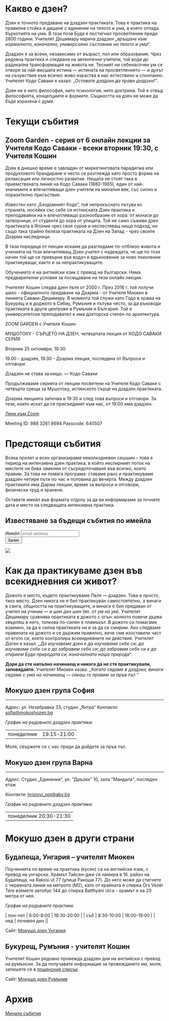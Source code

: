 # Какво е дзен?
Дзен е точното предаване на дзадзен практиката. Това е практика на правилна стойка и дишане с единение на тялото и ума, в която отпада бъркотията на ума. В тази поза Буда е постигнал просветление преди 2600 години. Учителят Дешимару нарича дзадзен _„връщане към нормалното, изначално, универсално състояние на тялото и ума“_.

Дзадзен е за всеки, независимо от възраст, пол или образование. Чрез редовна практика и следване на автентични учители, той води до радикална трансформация на живота ни. Тесният ни себенасочен ум се отворя за най-висшата истина &mdash; истината на просветлението &mdash; и духът на съчувствие към всичко живо израства в нас естествено и спонтанно. Учителят Кодо Саваки е казал: _„Оставате дзадзен да прави дзадзен!“_.

Дзен не е нито философия, нито психология, нито доктрина. Той е отвъд философията, концепциите и формите. Същността на дзен не може да бъде изразена с думи.

# Текущи събития

## Zoom Garden - серия от 6 онлайн лекции за Учителя Кодо Саваки - всеки вторник 19:30, с Учителя Кошин

Дзен в днешно време е завладян от маркетинговата парадигма или продуктовото брандиране и често се разглежда като просто форма на релаксация или личностно развитие. Нещата не стоят така в приемствената линия на Кодо Саваки (1880-1965), един от най-значимите и впечатляващи дзен учители на миналия век, със силно и поразително присъствие.

Известен като „Бездомният Кодо“, той непрекъснато пътува из страната, носейки със себе си истинската Дзен практика и преподавайки на н впечатляващо разнообразие от хора: от монаси до затворници, от студенти до хора от улицата. Той не само съживи дзен практиката в Япония чрез своя суров и неспестяващ нищо подход, но също така трайно беляза практиката на Дзен на Запад - чрез своите Дхарма наследници.

В тази поредица от лекции искаме да разгледаме по-отблизо живота и ученията на този впечатляващ Дзен учител с надеждата, че ще по този начин той ще се превърне във водач и вдъхновение за ново поколение практикуващи, както и за непрактикуващите.

Обучението е на английски език с превод на български. Няма предварителни условия за посещаване на тези онлайн лекции.

Учителят Кошин следва дзен пътя от 2000 г. През 2016 г. той получи шихо - официалното предаване на Дхарма - от Учителя Миокен в линията Саваки-Дешимару. В момента той служи като Годо в храма на Букурещ и в доджото в Сибиу, Румъния и пътува често, за да ръководи практиката в други центрове в Румъния и България. Той е университетски преподавател и има докторска степен по архитектура.

ZOOM GARDEN
с Учителя Кошин

МУШОТОКУ - СЪРЦЕТО НА ДЗЕН, 
четвъртата лекция от 
КОДО САВАКИ СЕРИЯ

Вторник 25 октомври, 19:30

19.00 - дзадзен, 
19.30 - Дхарма лекция, последвна от Въпроси и отговори


Дзадзен не става за нищо.
— Кодо Саваки

Продължаваме серията от лекции посветени на Учителя Кодо Саваки с четвърта среща за Мушотоку, истинското сърце на дзадзен практиката. 

Дхарма лекцията започва в 19:30 и след това въпроси и отговори. За тези, които искат да се присъединят към нас, от 19:00 има дзадзен.


[Линк към Zoom](https://zoom.us/j/98832618694?pwd=N1hlM2JOTUpKYVR1Zys5VER3cm9lZz09)

Meeting ID: 988 3261 8694
Passcode: 640507

# Предстоящи събития

Всяка пролет и есен организираме неколкодневен сешшин – това е период на интензивна дзен практика, в който неспирният поток на мислите ни бива заменен от съсредоточаване във всичко, което правим. За това ни помага програма: ставаме рано и практикуваме дзадзен четири пъти по час и половина до вечерта. Между дзадзен практиките има Дарма лекции, време за въпроси и отговори, физически труд и хранене.

Оставете имейл във формата отдолу за да ви информираме за точните дата и място на следващата интензивна практика.

## Известяване за бъдещи събития по имейла

<div id="mc_embed_signup">
<form action="https://mokushozen.us14.list-manage.com/subscribe/post?u=21ca5b6707cdabb4a5cc0034f&amp;id=7482081063" method="post" id="mc-embedded-subscribe-form" name="mc-embedded-subscribe-form" class="validate" target="_blank" novalidate>
    <div id="mc_embed_signup_scroll">
	<label for="mce-EMAIL">Имейл</label>
	<input type="email" value="" name="EMAIL" class="email" id="mce-EMAIL" placeholder="email address" required>
    <!-- real people should not fill this in and expect good things - do not remove this or risk form bot signups-->
    <div style="position: absolute; left: -5000px;" aria-hidden="true"><input type="text" name="b_21ca5b6707cdabb4a5cc0034f_7482081063" tabindex="-1" value=""></div>
        <div class="optionalParent">
            <div class="clear foot">
                <input type="submit" value="Запис" name="subscribe" id="mc-embedded-subscribe" class="button">
                <p class="brandingLogo"><a href="http://eepurl.com/hVEoGL" title="Mailchimp - email marketing made easy and fun"><img src="https://eep.io/mc-cdn-images/template_images/branding_logo_text_dark_dtp.svg"></a></p>
            </div>
        </div>
    </div>
</form>
</div>

# Как да практикуваме дзен във всекидневния си живот?

Дожото е място, където практикуваме Пътя &mdash; дзадзен. Това е просто, тихо място. Дзен никога не е бил практикуван самостоятелно, а винаги в санга, общността на практикуващите, и винаги е бил предаван от учител на ученик &mdash; _и шин ден шин_ (яп. _от ум на ум_). Учителят Дешимару сравнява практиката в дожото с огън: колкото повече дърва хвърляш в него, толкова по-силен е пламъкът. В дожото си помагаме взаимно, за да е силна практиката ни и за да се смирим. Ако следваме правилата на дожото и се държим правилно, вече сме изоставили част от егото си, което контролира всекидневните ни действия. Учителят Доген е казал: _„Да изучаваме дзен е да изучаваме себе си; да изучаваме себе си е да забравим себе си; да забравим себе си е да открием Буда природата си, изначалната наша природа“_.

**Дори да сте напълно начинаещ и никога да не сте практикували, заповядайте.** Учителят Миокен казва: _„Когато сядаме в дзадзен, винаги сядаме с ума на начинаещ &mdash; сякаш го правим за пръв път.“_


## Мокушо дзен група София
***
_Адрес_:
ул. Незабравка 33, студио „Янтра“
_Контакти_: <a href="mailto:sofia@mokushozen.bg?subject=Дзадзен%20практика %20в%20София">sofia@mokushozen.bg</a>
 
 _График на редовните дзадзен практики:_
<table>
<tr><td>понеделник</td><td>19:15-21:00</td></tr>
</table>
Моля, свържете се с нас преди да дойдете за пръв път.

## Мокушо дзен група Варна
***
_Адрес_:
Студио „Единение“, ул. "Дръзки" 10, зала "Мандала", последен етаж

_Контакти_:
<a href="mailto:hristovi_opt@abv.bg?subject=Мокушо%20дзен">hristovi_opt@abv.bg</a>

_График на редовните дзадзен практики:_
<table>
<tr><td>понеделник 20:30-21:30</td></tr>
</table>

# Мокушо дзен в други страни

## Будапеща, Унгария – учителят Миокен 

Поученията по време на практика (кусен) са на английски език, с превод на унгарски.  Храмът Тайсен-джи се намира в 16. район на Будапеща, на Rakosi ut 77 (улица Ракоши 77). До него може да стигнете с червената линия на метрото (M2), като от крайната ѝ спирка Örs Vezér Tere вземете автобус 144 до спирка Batthyáni utca - храмът е на 20 метра от нея.

_График на редовните практики:_

| пон-пет | 6:00-8:00  | 18:30-20:00 |
| съб     | 8:30-10:00 | 18:00-19:00 |
| нед     | почивен ден ||

Сайт: [Мокушо дзен Унгария](http://mokushozen.hu/)

## Букурещ, Румъния - учителят Кошин

Учителят Кошин редовно провежда дзадзен дни на английски с превод на румънски. За да получавате информация за провеждането им, моля, запишете се в [пощенския списък](http://mokushozen.ro/newsletterEn.php).

Сайт: [Мокушо дзен Румъния](http://mokushozen.ro/)

# Архив
[Минали събития](/past_events)
